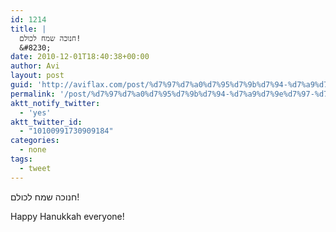 ```yaml
---
id: 1214
title: |
  חנוכה שמח לכולם!
  &#8230;
date: 2010-12-01T18:40:38+00:00
author: Avi
layout: post
guid: 'http://aviflax.com/post/%d7%97%d7%a0%d7%95%d7%9b%d7%94-%d7%a9%d7%9e%d7%97-%d7%9c%d7%9b%d7%95%d7%9c%d7%9d/'
permalink: '/post/%d7%97%d7%a0%d7%95%d7%9b%d7%94-%d7%a9%d7%9e%d7%97-%d7%9c%d7%9b%d7%95%d7%9c%d7%9d/'
aktt_notify_twitter:
  - 'yes'
aktt_twitter_id:
  - "10100991730909184"
categories:
  - none
tags:
  - tweet
---
```

חנוכה שמח לכולם!

Happy Hanukkah everyone!